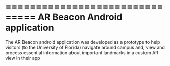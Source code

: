 ===============================
AR Beacon Android application
===============================

The AR Beacon android application was developed as a prototype to help visitors (to the University of Florida)
navigate around campus and, view and process essential information about important landmarks in a custom AR view in their app


